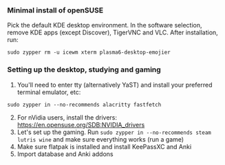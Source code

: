 ### Minimal install of openSUSE ###
Pick the default KDE desktop environment. In the software selection, remove KDE apps (except Discover), TigerVNC and VLC. After installation, run:

`sudo zypper rm -u icewm xterm plasma6-desktop-emojier`


### Setting up the desktop, studying and gaming ###
1. You'll need to enter tty (alternatively YaST) and install your preferred terminal emulator, etc:
     
`sudo zypper in --no-recommends alacritty fastfetch`

2. For nVidia users, install the drivers: https://en.opensuse.org/SDB:NVIDIA_drivers
3. Let's set up the gaming. Run `sudo zypper in --no-recommends steam lutris wine` and make sure everything works (run a game)
4. Make sure flatpak is installed and install KeePassXC and Anki
5. Import database and Anki addons
